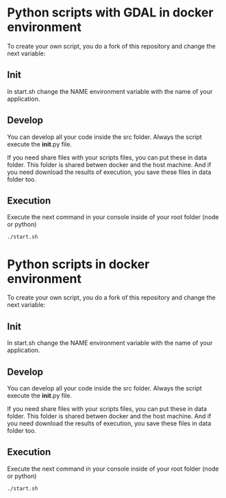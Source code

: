 # Python scripts with GDAL in docker environment
To create your own script, you do a fork of this repository and change the next variable:

## Init
In start.sh change the NAME environment variable with the name of your application.

## Develop

You can develop all your code inside the src folder. Always the script execute the __init__.py file.

If you need share files with your scripts files, you can put these in data folder. This folder is shared betwen docker and the host machine.
And if you need download the results of execution, you save these files in data folder too.

## Execution

Execute the next command in your console inside of your root folder (node or python)
```
./start.sh
```
# Python scripts in docker environment
To create your own script, you do a fork of this repository and change the next variable:

## Init
In start.sh change the NAME environment variable with the name of your application.

## Develop

You can develop all your code inside the src folder. Always the script execute the __init__.py file.

If you need share files with your scripts files, you can put these in data folder. This folder is shared betwen docker and the host machine.
And if you need download the results of execution, you save these files in data folder too.

## Execution

Execute the next command in your console inside of your root folder (node or python)
```
./start.sh
```
